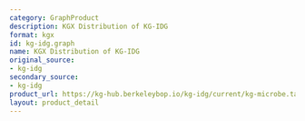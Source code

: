 ```yaml
---
category: GraphProduct
description: KGX Distribution of KG-IDG
format: kgx
id: kg-idg.graph
name: KGX Distribution of KG-IDG
original_source:
- kg-idg
secondary_source:
- kg-idg
product_url: https://kg-hub.berkeleybop.io/kg-idg/current/kg-microbe.tar.gz
layout: product_detail
---
```

